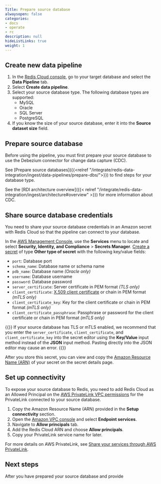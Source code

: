 ```yaml
---
Title: Prepare source database
alwaysopen: false
categories:
- docs
- operate
- rc
description: null
hideListLinks: true
weight: 1
---
```


## Create new data pipeline

1. In the [Redis Cloud console](https://cloud.redis.io/), go to your target database and select the **Data Pipeline** tab.
1. Select **Create data pipeline**.
1. Select your source database type. The following database types are supported:
    - MySQL
    - Oracle
    - SQL Server
    - PostgreSQL
1. If you know the size of your source database, enter it into the **Source dataset size** field.

## Prepare source database

Before using the pipeline, you must first prepare your source database to use the Debezium connector for change data capture (CDC).

See [Prepare source databases]({{<relref "/integrate/redis-data-integration/ingest/data-pipelines/prepare-dbs/">}}) to find steps for your database type.

See the [RDI architecture overview]({{< relref "/integrate/redis-data-integration/ingest/architecture#overview" >}}) for more information about CDC.

## Share source database credentials

You need to share your source database credentials in an Amazon secret with Redis Cloud so that the pipeline can connect to your database.

In the [AWS Management Console](https://console.aws.amazon.com/), use the **Services** menu to locate and select **Security, Identity, and Compliance** > **Secrets Manager**. [Create a secret](https://docs.aws.amazon.com/secretsmanager/latest/userguide/create_secret.html) of type **Other type of secret** with the following key/value fields:

- `port`: Database port
- `schema_name`: Database name or schema name
- `pdb_name`: Database name *(Oracle only)*
- `username`: Database username
- `password`: Database password
- `server_certificate`: Server certificate in PEM format *(TLS only)*
- `client_certificate`: [X.509 client certificate](https://en.wikipedia.org/wiki/X.509) or chain in PEM format *(mTLS only)*
- `client_certificate_key`: Key for the client certificate or chain in PEM format *(mTLS only)*
- `client_certificate_passphrase`: Passphrase or password for the client certificate or chain in PEM format *(mTLS only)*

{{<note>}}
If your source database has TLS or mTLS enabled, we recommend that you enter the `server_certificate`, `client_certificate`, and `client_certificate_key` into the secret editor using the **Key/Value** input method instead of the **JSON** input method. Pasting directly into the JSON editor may cause an error. 
{{</note>}}

After you store this secret, you can view and copy the [Amazon Resource Name (ARN)](https://docs.aws.amazon.com/secretsmanager/latest/userguide/reference_iam-permissions.html#iam-resources) of your secret on the secret details page. 

## Set up connectivity

To expose your source database to Redis, you need to add Redis Cloud as an Allowed Principal on the [AWS PrivateLink VPC permissions](https://docs.aws.amazon.com/vpc/latest/privatelink/configure-endpoint-service.html#add-remove-permissions) for the PrivateLink connected to your source database.

1. Copy the Amazon Resource Name (ARN) provided in the **Setup connectivity** section.
1. Open the [Amazon VPC console](https://console.aws.amazon.com/vpc/) and select **Endpoint services**.
1. Navigate to **Allow principals** tab.
1. Add the Redis Cloud ARN and choose **Allow principals**.
1. Copy your PrivateLink service name for later.

For more details on AWS PrivateLink, see [Share your services through AWS PrivateLink](https://docs.aws.amazon.com/vpc/latest/privatelink/privatelink-share-your-services.html).


## Next steps

After you have prepared your source database and provide